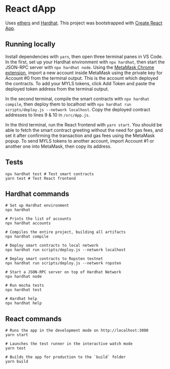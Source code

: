 # React dApp

Uses [ethers](https://github.com/ethers-io/ethers.js) and [Hardhat](https://hardhat.org). This project was bootstrapped with [Create React App](https://github.com/facebook/create-react-app).

## Running locally

Install dependencies with `yarn`, then open three terminal panes in VS Code. In the first, set up your Hardhat environment with `npx hardhat`, then start the JSON-RPC server with `npx hardhat node`. Using the [MetaMask Chrome extension](https://chrome.google.com/webstore/detail/metamask/nkbihfbeogaeaoehlefnkodbefgpgknn?hl=en), import a new account inside MetaMask using the private key for Account #0 from the terminal output. This is the account which deployed the contracts. To add your MYLS tokens, click Add Token and paste the deployed token address from the terminal output.

In the second terminal, compile the smart contracts with `npx hardhat compile`, then deploy them to localhost with `npx hardhat run scripts/deploy.js --network localhost`. Copy the deployed contract addresses to lines 9 & 10 in `/src/App.js`.

In the third terminal, run the React frontend with `yarn start`. You should be able to fetch the smart contract greeting without the need for gas fees, and set it after confirming the transaction and gas fees using the MetaMask popup. To send MYLS tokens to another account, import Account #1 or another one into MetaMask, then copy its address.

## Tests

```shell
npx hardhat test # Test smart contracts
yarn test # Test React frontend
```

## Hardhat commands

```shell
# Set up Hardhat environment
npx hardhat

# Prints the list of accounts
npx hardhat accounts

# Compiles the entire project, building all artifacts
npx hardhat compile

# Deploy smart contracts to local network
npx hardhat run scripts/deploy.js --network localhost

# Deploy smart contracts to Ropsten testnet
npx hardhat run scripts/deploy.js --network ropsten

# Start a JSON-RPC server on top of Hardhat Network
npx hardhat node

# Run mocha tests
npx hardhat test

# Hardhat help
npx hardhat help
```

## React commands

```shell
# Runs the app in the development mode on http://localhost:3000
yarn start

# Launches the test runner in the interactive watch mode
yarn test

# Builds the app for production to the `build` folder
yarn build
```
